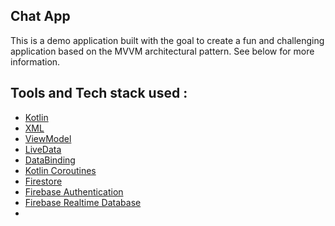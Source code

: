 ## **Chat App**
This is a demo application built with the goal to create a fun and challenging application based on the MVVM architectural pattern.
See below for more information.
## **Tools and Tech stack used :**
- [Kotlin](https://kotlinlang.org/)
- [XML](https://developer.android.com/guide/topics/resources/providing-resources)
- [ViewModel](https://developer.android.com/topic/libraries/architecture/viewmodel)
- [LiveData](https://developer.android.com/topic/libraries/architecture/livedata)
- [DataBinding](https://developer.android.com/topic/libraries/data-binding)
- [Kotlin Coroutines](https://kotlinlang.org/docs/coroutines-overview.html)
- [Firestore](https://firebase.google.com/docs/firestore)
- [Firebase Authentication](https://firebase.google.com/docs/auth)
- [Firebase Realtime Database](https://firebase.google.com/docs/database)
- 
